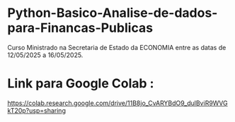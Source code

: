 # Python-Basico-Analise-de-dados-para-Financas-Publicas
Curso Ministrado na Secretaria de Estado da ECONOMIA entre as datas de 12/05/2025 a 16/05/2025.

# Link para Google Colab :
 https://colab.research.google.com/drive/11B8jo_CvARYBdO9_dulBviR9WVGkT20p?usp=sharing